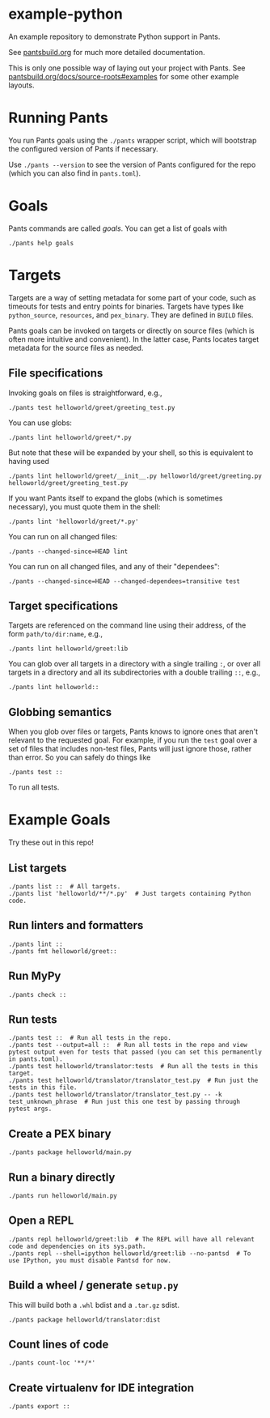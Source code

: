 # example-python
An example repository to demonstrate Python support in Pants.

See [pantsbuild.org](https://www.pantsbuild.org/docs) for much more detailed documentation.

This is only one possible way of laying out your project with Pants. See 
[pantsbuild.org/docs/source-roots#examples](https://www.pantsbuild.org/docs/source-roots#examples) for some other
example layouts.

# Running Pants

You run Pants goals using the `./pants` wrapper script, which will bootstrap the
configured version of Pants if necessary.

Use `./pants --version` to see the version of Pants configured for the repo (which you can also find
in `pants.toml`).

# Goals

Pants commands are called _goals_. You can get a list of goals with

```
./pants help goals
```

# Targets

Targets are a way of setting metadata for some part of your code, such as timeouts for tests and 
entry points for binaries. Targets have types like `python_source`, `resources`, and 
`pex_binary`. They are defined in `BUILD` files.

Pants goals can be invoked on targets or directly on source files (which is often more intuitive and convenient).
In the latter case, Pants locates target metadata for the source files as needed.

## File specifications

Invoking goals on files is straightforward, e.g.,

```
./pants test helloworld/greet/greeting_test.py
```

You can use globs:

```
./pants lint helloworld/greet/*.py
```

But note that these will be expanded by your shell, so this is equivalent to having used

```
./pants lint helloworld/greet/__init__.py helloworld/greet/greeting.py helloworld/greet/greeting_test.py
```

If you want Pants itself to expand the globs (which is sometimes necessary), you must quote them in the shell:

```
./pants lint 'helloworld/greet/*.py'
```

You can run on all changed files:

```
./pants --changed-since=HEAD lint
```

You can run on all changed files, and any of their "dependees":

```
./pants --changed-since=HEAD --changed-dependees=transitive test
```

## Target specifications

Targets are referenced on the command line using their address, of the form `path/to/dir:name`, e.g.,

```
./pants lint helloworld/greet:lib
```

You can glob over all targets in a directory with a single trailing `:`, or over all targets in a directory
and all its subdirectories with a double trailing `::`, e.g.,

```
./pants lint helloworld::
```

## Globbing semantics

When you glob over files or targets, Pants knows to ignore ones that aren't relevant to the requested goal.
For example, if you run the `test` goal over a set of files that includes non-test files, Pants will just ignore
those, rather than error. So you can safely do things like

```
./pants test ::
```

To run all tests.

# Example Goals

Try these out in this repo!

## List targets

```
./pants list ::  # All targets.
./pants list 'helloworld/**/*.py'  # Just targets containing Python code.
```

## Run linters and formatters

```
./pants lint ::
./pants fmt helloworld/greet::
```

## Run MyPy

```
./pants check ::
```

## Run tests

```
./pants test ::  # Run all tests in the repo.
./pants test --output=all ::  # Run all tests in the repo and view pytest output even for tests that passed (you can set this permanently in pants.toml).
./pants test helloworld/translator:tests  # Run all the tests in this target.
./pants test helloworld/translator/translator_test.py  # Run just the tests in this file.
./pants test helloworld/translator/translator_test.py -- -k test_unknown_phrase  # Run just this one test by passing through pytest args.
```

## Create a PEX binary

```
./pants package helloworld/main.py
```

## Run a binary directly

```
./pants run helloworld/main.py
```

## Open a REPL

```
./pants repl helloworld/greet:lib  # The REPL will have all relevant code and dependencies on its sys.path.
./pants repl --shell=ipython helloworld/greet:lib --no-pantsd  # To use IPython, you must disable Pantsd for now.
```

## Build a wheel / generate `setup.py`

This will build both a `.whl` bdist and a `.tar.gz` sdist.

```
./pants package helloworld/translator:dist
```

## Count lines of code

```
./pants count-loc '**/*'
```
## Create virtualenv for IDE integration

```
./pants export ::
```
